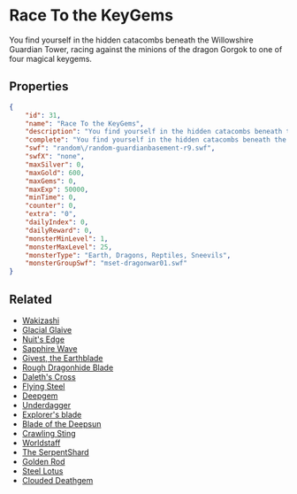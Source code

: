 # Race To the KeyGems

You find yourself in the hidden catacombs beneath the Willowshire Guardian Tower, racing against the minions of the dragon Gorgok to one of four magical keygems.

## Properties

```json
{
    "id": 31,
    "name": "Race To the KeyGems",
    "description": "You find yourself in the hidden catacombs beneath the Willowshire Guardian Tower, racing against the minions of the dragon Gorgok to one of four magical keygems.",
    "complete": "You find yourself in the hidden catacombs beneath the Willowshire Guardian Tower, racing against the minions of the dragon Gorgok to one of four magical keygems.",
    "swf": "random\/random-guardianbasement-r9.swf",
    "swfX": "none",
    "maxSilver": 0,
    "maxGold": 600,
    "maxGems": 0,
    "maxExp": 50000,
    "minTime": 0,
    "counter": 0,
    "extra": "0",
    "dailyIndex": 0,
    "dailyReward": 0,
    "monsterMinLevel": 1,
    "monsterMaxLevel": 25,
    "monsterType": "Earth, Dragons, Reptiles, Sneevils",
    "monsterGroupSwf": "mset-dragonwar01.swf"
}
```

## Related

- [Wakizashi](../items/320-wakizashi.md)
- [Glacial Glaive](../items/328-glacial-glaive.md)
- [Nuit's Edge](../items/330-nuit-s-edge.md)
- [Sapphire Wave](../items/394-sapphire-wave.md)
- [Givest, the Earthblade](../items/395-givest-the-earthblade.md)
- [Rough Dragonhide Blade](../items/396-rough-dragonhide-blade.md)
- [Daleth's Cross](../items/397-daleth-s-cross.md)
- [Flying Steel](../items/398-flying-steel.md)
- [Deepgem](../items/399-deepgem.md)
- [Underdagger](../items/400-underdagger.md)
- [Explorer's blade](../items/401-explorer-s-blade.md)
- [Blade of the Deepsun](../items/402-blade-of-the-deepsun.md)
- [Crawling Sting](../items/403-crawling-sting.md)
- [Worldstaff](../items/404-worldstaff.md)
- [The SerpentShard](../items/405-the-serpentshard.md)
- [Golden Rod](../items/406-golden-rod.md)
- [Steel Lotus](../items/407-steel-lotus.md)
- [Clouded Deathgem](../items/408-clouded-deathgem.md)


